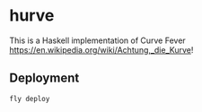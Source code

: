 # hurve
This is a Haskell implementation of Curve Fever https://en.wikipedia.org/wiki/Achtung,_die_Kurve! 

## Deployment

```bash
fly deploy
```